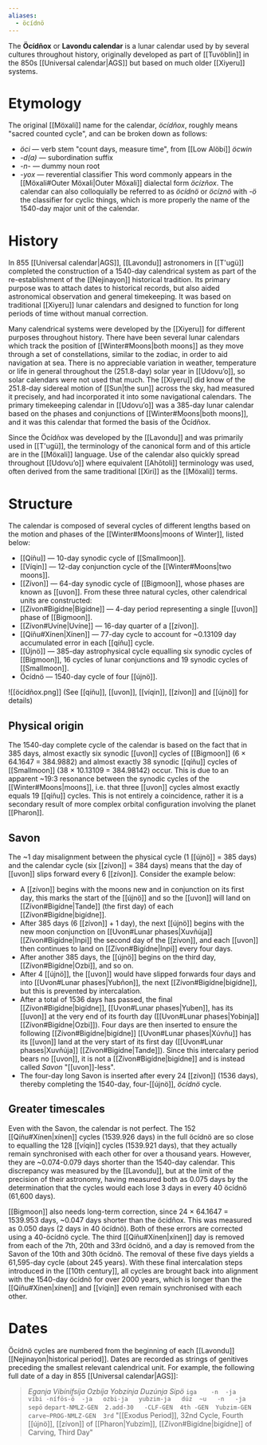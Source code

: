 ```yaml
---
aliases:
  - öcídnö
---
```

The **Öcídñox** or **Lavondu calendar** is a lunar calendar used by by several cultures throughout history, originally developed as part of [[Tuvöblin]] in the 850s [[Universal calendar|AGS]] but based on much older [[Xiyeru]] systems.
# Etymology
The original [[Möxali]] name for the calendar, *öcídñox*, roughly means "sacred counted cycle", and can be broken down as follows:
- *öci* — verb stem "count days, measure time", from [[Low Alöbi]] *öcwin*
- *-d(a)* — subordination suffix
- *-n-* — dummy noun root
- *-yox* — reverential classifier
This word commonly appears in the [[Möxali#Outer Möxali|Outer Möxali]] dialectal form *öcízñox*. The calendar can also colloquially be referred to as *öcídnö* or *öcíznö* with *-ö* the classifier for cyclic things, which is more properly the name of the 1540-day major unit of the calendar.
# History
In 855 [[Universal calendar|AGS]], [[Lavondu]] astronomers in [[T'ugü]] completed the construction of a 1540-day calendrical system as part of the re-establishment of the [[Nejinayon]] historical tradition. Its primary purpose was to attach dates to historical records, but also aided astronomical observation and general timekeeping. It was based on traditional [[Xiyeru]] lunar calendars and designed to function for long periods of time without manual correction.

Many calendrical systems were developed by the [[Xiyeru]] for different purposes throughout history. There have been several lunar calendars which track the position of [[Winter#Moons|both moons]] as they move through a set of constellations, similar to the zodiac, in order to aid navigation at sea. There is no appreciable variation in weather, temperature or life in general throughout the (251.8-day) solar year in [[Udovuʼo]], so solar calendars were not used that much. The [[Xiyeru]] did know of the 251.8-day sidereal motion of [[Sun|the sun]] across the sky, had measured it precisely, and had incorporated it into some navigational calendars. The primary timekeeping calendar in [[Udovuʼo]] was a 385-day lunar calendar based on the phases and conjunctions of [[Winter#Moons|both moons]], and it was this calendar that formed the basis of the Öcídñox.

Since the Öcídñox was developed by the [[Lavondu]] and was primarily used in [[T'ugü]], the terminology of the canonical form and of this article are in the [[Möxali]] language. Use of the calendar also quickly spread throughout [[Udovuʼo]] where equivalent [[Ahōtoli]] terminology was used, often derived from the same traditional [[Xiri]] as the [[Möxali]] terms.
# Structure
The calendar is composed of several cycles of different lengths based on the motion and phases of the [[Winter#Moons|moons of Winter]], listed below:
- [[Qíñu]] — 10-day synodic cycle of [[Smallmoon]].
- [[Víqin]] — 12-day conjunction cycle of the [[Winter#Moons|two moons]].
- [[Zívon]] — 64-day synodic cycle of [[Bigmoon]], whose phases are known as [[uvon]].
From these three natural cycles, other calendrical units are constructed:
- [[Zívon#Bigídne|Bigídne]] — 4-day period representing a single [[uvon]] phase of [[Bigmoon]].
- [[Zívon#Uvíne|Uvíne]] — 16-day quarter of a [[zívon]].
- [[Qíñu#Xínen|Xínen]] — 77-day cycle to account for ~0.13109 day accumulated error in each [[qíñu]] cycle.
- [[Újnö]] — 385-day astrophysical cycle equalling six synodic cycles of [[Bigmoon]], 16 cycles of lunar conjunctions and 19 synodic cycles of [[Smallmoon]].
- Öcídnö — 1540-day cycle of four [[újnö]].

![[öcídñox.png]]
(See [[qíñu]], [[uvon]], [[víqin]], [[zívon]] and [[újnö]] for details)
## Physical origin
The 1540-day complete cycle of the calendar is based on the fact that in 385 days, almost exactly six synodic [[uvon]] cycles of [[Bigmoon]] (6 × 64.1647 = 384.9882) and almost exactly 38 synodic [[qíñu]] cycles of [[Smallmoon]] (38 × 10.13109 = 384.98142) occur. This is due to an apparent ~19:3 resonance between the synodic cycles of the [[Winter#Moons|moons]], i.e. that three [[uvon]] cycles almost exactly equals 19 [[qíñu]] cycles. This is not entirely a coincidence, rather it is a secondary result of more complex orbital configuration involving the planet [[Pharon]].
## Savon
The ~1 day misalignment between the physical cycle (1 [[újnö]] = 385 days) and the calendar cycle (six [[zívon]] = 384 days) means that the day of [[uvon]] slips forward every 6 [[zívon]]. Consider the example below:
- A [[zívon]] begins with the moons new and in conjunction on its first day, this marks the start of the [[újnö]] and so the [[uvon]] will land on [[Zívon#Bigídne|Tande]] (the first day) of each [[Zívon#Bigídne|bigídne]].
- After 385 days (6 [[zívon]] + 1 day), the next [[újnö]] begins with the new moon conjunction on [[Uvon#Lunar phases|Xuvñúja]] [[Zívon#Bigídne|Inpi]] the second day of the [[zívon]], and each [[uvon]] then continues to land on [[Zívon#Bigídne|Inpi]] every four days.
- After another 385 days, the [[újnö]] begins on the third day, [[Zívon#Bigídne|Ozbi]], and so on.
- After 4 [[újnö]], the [[uvon]] would have slipped forwards four days and into [[Uvon#Lunar phases|Yubñon]], the next [[Zívon#Bigídne|bigídne]], but this is prevented by intercalation.
- After a total of 1536 days has passed, the final [[Zívon#Bigídne|bigídne]], [[Uvon#Lunar phases|Yuben]], has its [[uvon]] at the very end of its fourth day ([[Uvon#Lunar phases|Yobinja]] [[Zívon#Bigídne|Ozbi]]). Four days are then inserted to ensure the following [[Zívon#Bigídne|bigídne]] [[Uvon#Lunar phases|Xúvñu]] has its [[uvon]] land at the very start of its first day ([[Uvon#Lunar phases|Xuvñúja]] [[Zívon#Bigídne|Tande]]). Since this intercalary period bears no [[uvon]], it is not a [[Zívon#Bigídne|bigídne]] and is instead called *Savon* "[[uvon]]-less".
- The four-day long Savon is inserted after every 24 [[zívon]] (1536 days), thereby completing the 1540-day, four-[[újnö]], *öcídnö* cycle.
## Greater timescales
Even with the Savon, the calendar is not perfect. The 152 [[Qíñu#Xínen|xínen]] cycles (1539.926 days) in the full öcídnö are so close to equalling the 128 [[víqin]] cycles (1539.921 days), that they actually remain synchronised with each other for over a thousand years. However, they are ~0.074-0.079 days shorter than the 1540-day calendar. This discrepancy was measured by the [[Lavondu]], but at the limit of the precision of their astronomy, having measured both as 0.075 days by the determination that the cycles would each lose 3 days in every 40 öcídnö (61,600 days).

[[Bigmoon]] also needs long-term correction, since 24 × 64.1647 = 1539.953 days, ~0.047 days shorter than the öcídñox. This was measured as 0.050 days (2 days in 40 öcídnö). Both of these errors are corrected using a 40-öcídnö cycle. The third [[Qíñu#Xínen|xínen]] day is removed from each of the 7th, 20th and 33rd öcídnö, and a day is removed from the Savon of the 10th and 30th öcídnö. The removal of these five days yields a 61,595-day cycle (about 245 years). With these final intercalation steps introduced in the [[10th century]], all cycles are brought back into alignment with the 1540-day öcídnö for over 2000 years, which is longer than the [[Qíñu#Xínen|xínen]] and [[víqin]] even remain synchronised with each other.
# Dates
Öcídnö cycles are numbered from the beginning of each [[Lavondu]] [[Nejinayon|historical period]]. Dates are recorded as strings of genitives preceding the smallest relevant calendrical unit. For example, the following full date of a day in 855 [[Universal calendar|AGS]]:
> *Eganja Vibínifsíja Ozbíja Yobzínja Duzúnja Sipö*
> `iga    -n  -ja   víbi -nífös-ö  -ja   ozbi-ja   yubzim-ja   dúz  ~u   -n   -ja   sepö`
> `depart-NMLZ-GEN  2.add-30   -CLF-GEN  4th -GEN  Yubzim-GEN  carve~PROG-NMLZ-GEN  3rd`
> "[[Exodus Period]], 32nd Cycle, Fourth [[újnö]], [[zívon]] of [[Pharon|Yubzím]], [[Zívon#Bigídne|bigídne]] of Carving, Third Day"